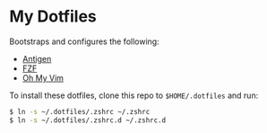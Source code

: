 # My Dotfiles

Bootstraps and configures the following:

* [Antigen](https://antigen.sharats.me)
* [FZF](https://github.com/junegunn/fzf)
* [Oh My Vim](https://github.com/liangxianzhe/oh-my-vim)

To install these dotfiles, clone this repo to `$HOME/.dotfiles` and run:

```bash
$ ln -s ~/.dotfiles/.zshrc ~/.zshrc
$ ln -s ~/.dotfiles/.zshrc.d ~/.zshrc.d
```